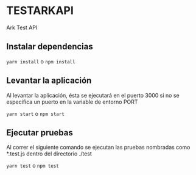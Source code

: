 # TESTARKAPI
Ark Test API

## Instalar dependencias

`yarn install` o `npm install`


## Levantar la aplicación

Al levantar la aplicación, ésta se ejecutará en el puerto 3000 si no se especifica un puerto en la variable de entorno PORT

`yarn start` o `npm start`


## Ejecutar pruebas

Al correr el siguiente comando se ejecutan las pruebas nombradas como *.test.js dentro del directorio ./test

`yarn test` o `npm test`
